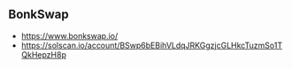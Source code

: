 ## BonkSwap

- <https://www.bonkswap.io/>
- <https://solscan.io/account/BSwp6bEBihVLdqJRKGgzjcGLHkcTuzmSo1TQkHepzH8p>
